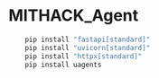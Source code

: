 # MITHACK_Agent
```bash
    pip install "fastapi[standard]"
    pip install "uvicorn[standard]"
    pip install "httpx[standard]"
    pip install uagents
```